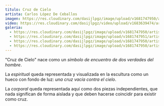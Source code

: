 ```yaml
---
titulo: Cruz de Cielo
artista: Carlos López De Ceballos
imagen: https://res.cloudinary.com/dasijlpgz/image/upload/v1681747950/artistas/Carlos%20L%C3%B3pez%20de%20Ceballos/Cruz%20de%20Cielo/P1050609.jpg
video: https://res.cloudinary.com/dasijlpgz/video/upload/v1683639474/artistas/Carlos%20L%C3%B3pez%20de%20Ceballos/Cruz%20de%20Cielo/project-2.mp4
galeria:
  - https://res.cloudinary.com/dasijlpgz/image/upload/v1681747950/artistas/Carlos%20L%C3%B3pez%20de%20Ceballos/Cruz%20de%20Cielo/P1050609.jpg
  - https://res.cloudinary.com/dasijlpgz/image/upload/v1681747951/artistas/Carlos%20L%C3%B3pez%20de%20Ceballos/Cruz%20de%20Cielo/P1050613.jpg
  - https://res.cloudinary.com/dasijlpgz/image/upload/v1681747950/artistas/Carlos%20L%C3%B3pez%20de%20Ceballos/Cruz%20de%20Cielo/P1050556.jpg
  - https://res.cloudinary.com/dasijlpgz/image/upload/v1681747950/artistas/Carlos%20L%C3%B3pez%20de%20Ceballos/Cruz%20de%20Cielo/P1050555.jpg
---
```

"﻿Cruz de Cielo" nace como un *símbolo de encuentro de dos verdades del hombre*. 

La *espiritua*l queda representada y visualizada en la escultura como un hueco con fondo de luz: *una cruz vacía contra el cielo*.

L﻿a *corporal* queda representada aquí como dos piezas independientes, que nada significan de forma aislada y que deben hacerse coincidir para existir como cruz.